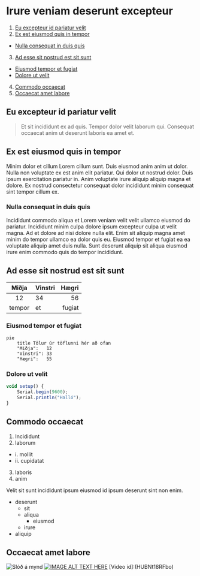 # **Irure veniam deserunt excepteur**

1.  [Eu excepteur id pariatur velit](Heading1)
2.  [Ex est eiusmod quis in tempor](#heading2)
*  [Nulla consequat in duis quis](#Heading2.1)
3.  [Ad esse sit nostrud est sit sunt](#heading3)
*  [Eiusmod tempor et fugiat](#heading3.1)
*  [Dolore ut velit](#heading3.2)
4.  [Commodo occaecat](#heading4)
5.  [Occaecat amet labore](#Heading5)

## <a id="Heading1"></a>**Eu excepteur id pariatur velit**

> Et sit incididunt ex ad quis. Tempor dolor velit laborum qui. Consequat occaecat anim ut deserunt laboris ea amet et.
## <a id="Heading2"></a>**Ex est eiusmod quis in tempor**

Minim dolor et cillum Lorem cillum sunt. Duis eiusmod anim anim ut dolor. Nulla non voluptate ex est anim elit pariatur. Qui dolor ut nostrud dolor. Duis ipsum exercitation pariatur in. Anim voluptate irure aliquip aliquip magna et dolore. Ex nostrud consectetur consequat dolor incididunt minim consequat sint tempor cillum ex.

### <a id="Heading2.1"></a>**Nulla consequat in duis quis**

Incididunt commodo aliqua et Lorem veniam velit velit ullamco eiusmod do pariatur. Incididunt minim culpa dolore ipsum excepteur culpa ut velit magna. Ad et dolore ad nisi dolore nulla elit. Enim sit aliquip magna amet minim do tempor ullamco ea dolor quis eu. Eiusmod tempor et fugiat ea ea voluptate aliquip amet duis nulla. Sunt deserunt aliquip sit aliqua eiusmod irure enim commodo quis do tempor incididunt.

## <a id="Heading3"></a>**Ad esse sit nostrud est sit sunt**

  Miðja|Vinstri|Hægri
  :-: | :--- | ---:
12|34|56
tempor|et|fugiat

### <a id="Heading3.1"></a>**Eiusmod tempor et fugiat**

```mermaid
pie
    title Tölur úr töflunni hér að ofan
    "Miðja":   12
    "Vinstri": 33
    "Hægri":   55
```

### <a id="Heading3.2"></a>**Dolore ut velit**


```javascript
void setup() {
    Serial.begin(9600);
    Serial.println("Halló");
}
```

## <a id="Heading4"></a>**Commodo occaecat**

1.  Incididunt
2.  laborum
*   i.  mollit
*   ii.  cupidatat
3.  laboris
4.  anim

Velit sit sunt incididunt ipsum eiusmod id ipsum deserunt sint non enim.

*  deserunt
   * sit
   *  aliqua
      *  eiusmod
    * irure
*  aliquip

## <a id="Heading5"></a>**Occaecat amet labore**

![ Slóð á mynd ](https://tskoli.is/wp-content/uploads/2019/06/skolavorduholt-595x440.jpg)
[![IMAGE ALT TEXT HERE](http://img.youtube.com/vi/HUBNt18RFbo/0.jpg)](http://www.youtube.com/watch?v=HUBNt18RFbo)
[Video id]:(HUBNt18RFbo)
